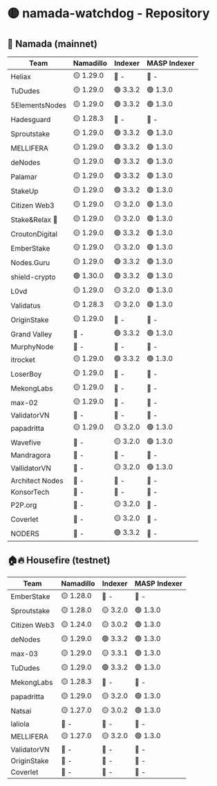 # 🟡 namada-watchdog - Repository

## 🚀 Namada (mainnet)

| Team | Namadillo | Indexer | MASP Indexer |
|-|-|-|-|
| Heliax | 🟡 1.29.0 | 🔴 - | 🔴 - |
| TuDudes | 🟡 1.29.0 | 🟢 3.3.2 | 🟢 1.3.0 |
| 5ElementsNodes | 🟡 1.29.0 | 🟢 3.3.2 | 🟢 1.3.0 |
| Hadesguard | 🟡 1.28.3 | 🔴 - | 🔴 - |
| Sproutstake | 🟡 1.29.0 | 🟢 3.3.2 | 🟢 1.3.0 |
| MELLIFERA | 🟡 1.29.0 | 🟢 3.3.2 | 🟢 1.3.0 |
| deNodes | 🟡 1.29.0 | 🟢 3.3.2 | 🟢 1.3.0 |
| Palamar | 🟡 1.29.0 | 🟢 3.3.2 | 🟢 1.3.0 |
| StakeUp | 🟡 1.29.0 | 🟢 3.3.2 | 🟢 1.3.0 |
| Citizen Web3 | 🟡 1.29.0 | 🟡 3.2.0 | 🟢 1.3.0 |
| Stake&Relax 🦥 | 🟡 1.29.0 | 🟡 3.2.0 | 🟢 1.3.0 |
| CroutonDigital | 🟡 1.29.0 | 🟢 3.3.2 | 🟢 1.3.0 |
| EmberStake | 🟡 1.29.0 | 🟡 3.2.0 | 🟢 1.3.0 |
| Nodes.Guru | 🟡 1.29.0 | 🟢 3.3.2 | 🟢 1.3.0 |
| shield-crypto | 🟢 1.30.0 | 🟢 3.3.2 | 🟢 1.3.0 |
| L0vd | 🟡 1.29.0 | 🟡 3.2.0 | 🟢 1.3.0 |
| Validatus | 🟡 1.28.3 | 🟡 3.2.0 | 🟢 1.3.0 |
| OriginStake | 🟡 1.29.0 | 🔴 - | 🔴 - |
| Grand Valley | 🔴 - | 🟢 3.3.2 | 🟢 1.3.0 |
| MurphyNode | 🔴 - | 🔴 - | 🔴 - |
| itrocket | 🟡 1.29.0 | 🟢 3.3.2 | 🟢 1.3.0 |
| LoserBoy | 🟡 1.29.0 | 🔴 - | 🔴 - |
| MekongLabs | 🟡 1.29.0 | 🔴 - | 🔴 - |
| max-02 | 🟡 1.29.0 | 🔴 - | 🔴 - |
| ValidatorVN | 🔴 - | 🔴 - | 🔴 - |
| papadritta | 🟡 1.29.0 | 🟡 3.2.0 | 🟢 1.3.0 |
| Wavefive | 🔴 - | 🟡 3.2.0 | 🟢 1.3.0 |
| Mandragora | 🔴 - | 🔴 - | 🔴 - |
| VallidatorVN | 🔴 - | 🟡 3.2.0 | 🟢 1.3.0 |
| Architect Nodes | 🔴 - | 🔴 - | 🔴 - |
| KonsorTech | 🔴 - | 🔴 - | 🔴 - |
| P2P.org | 🔴 - | 🟡 3.2.0 | 🔴 - |
| Coverlet | 🔴 - | 🟡 3.2.0 | 🔴 - |
| NODERS | 🔴 - | 🟢 3.3.2 | 🔴 - |

## 🏠🔥 Housefire (testnet)

| Team | Namadillo | Indexer | MASP Indexer |
|-|-|-|-|
| EmberStake | 🟡 1.28.0 | 🔴 - | 🔴 - |
| Sproutstake | 🟡 1.28.0 | 🟡 3.2.0 | 🟢 1.3.0 |
| Citizen Web3 | 🟡 1.24.0 | 🟡 3.0.2 | 🟢 1.3.0 |
| deNodes | 🟡 1.29.0 | 🟢 3.3.2 | 🟢 1.3.0 |
| max-03 | 🟡 1.29.0 | 🟡 3.3.1 | 🟢 1.3.0 |
| TuDudes | 🟡 1.29.0 | 🟢 3.3.2 | 🟢 1.3.0 |
| MekongLabs | 🟡 1.28.3 | 🔴 - | 🔴 - |
| papadritta | 🟡 1.29.0 | 🟡 3.2.0 | 🟢 1.3.0 |
| Natsai | 🟡 1.27.0 | 🟡 3.0.2 | 🟢 1.3.0 |
| laliola | 🔴 - | 🔴 - | 🔴 - |
| MELLIFERA | 🟡 1.27.0 | 🟡 3.2.0 | 🟢 1.3.0 |
| ValidatorVN | 🔴 - | 🔴 - | 🔴 - |
| OriginStake | 🔴 - | 🔴 - | 🔴 - |
| Coverlet | 🔴 - | 🔴 - | 🔴 - |

